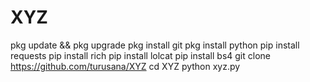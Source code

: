 # XYZ
pkg update && pkg upgrade
pkg install git
pkg install python
pip install requests
pip install rich
pip install lolcat
pip install bs4
git clone https://github.com/turusana/XYZ
cd XYZ
python xyz.py
